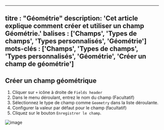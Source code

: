 ***

titre : "Géométrie"
description: 'Cet article explique comment créer et utiliser un champ Géométrie.'
balises : \['Champs', 'Types de champs', 'Types personnalisés', 'Géométrie']
mots-clés : \['Champs', 'Types de champs', 'Types personnalisés', 'Géométrie', 'Créer un champ de géométrie']
-------------------------------------------------------------------------------------------------------------

## Créer un champ géométrique

1. Cliquer sur `+` icône à droite de `Fields header`
2. Dans le menu déroulant, entrez le nom du champ (Facultatif)
3. Sélectionnez le type de champ comme `Geometry` dans la liste déroulante.
4. Configurer la valeur par défaut pour le champ (facultatif)
5. Cliquez sur le bouton `Enregistrer le champ`.

![image](/img/v2/fields/types/geometry.png)
